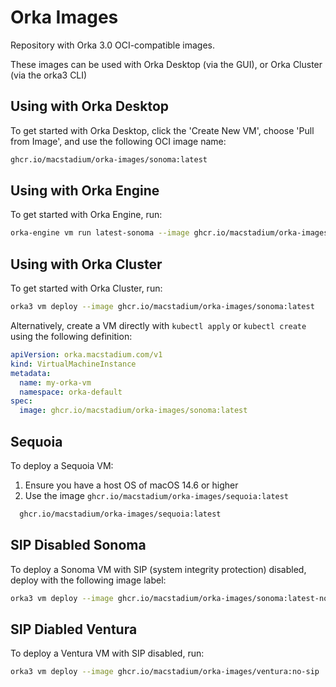 # Orka Images

Repository with Orka 3.0 OCI-compatible images. 

These images can be used with Orka Desktop (via the GUI), or Orka Cluster (via the orka3 CLI)

## Using with Orka Desktop
To get started with Orka Desktop, click the 'Create New VM', choose 'Pull from Image', and use the following OCI image name:

```sh
ghcr.io/macstadium/orka-images/sonoma:latest
```

## Using with Orka Engine
To get started with Orka Engine, run:
```sh
orka-engine vm run latest-sonoma --image ghcr.io/macstadium/orka-images/sequoia:latest
```

## Using with Orka Cluster
To get started with Orka Cluster, run:

```sh
orka3 vm deploy --image ghcr.io/macstadium/orka-images/sonoma:latest
```

Alternatively, create a VM directly with `kubectl apply` or `kubectl create` using the following definition:

```yaml
apiVersion: orka.macstadium.com/v1
kind: VirtualMachineInstance
metadata:
  name: my-orka-vm
  namespace: orka-default
spec:
  image: ghcr.io/macstadium/orka-images/sonoma:latest
```

## Sequoia

To deploy a Sequoia VM:
1. Ensure you have a host OS of macOS 14.6 or higher
2. Use the image `ghcr.io/macstadium/orka-images/sequoia:latest`
```sh  
  ghcr.io/macstadium/orka-images/sequoia:latest
```

## SIP Disabled Sonoma

To deploy a Sonoma VM with SIP (system integrity protection) disabled, deploy with the following image label:

```sh
orka3 vm deploy --image ghcr.io/macstadium/orka-images/sonoma:latest-no-sip
```

## SIP Diabled Ventura

To deploy a Ventura VM with SIP disabled, run:

```sh
orka3 vm deploy --image ghcr.io/macstadium/orka-images/ventura:no-sip
```

